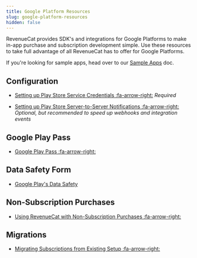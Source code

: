 ```yaml
---
title: Google Platform Resources
slug: google-platform-resources
hidden: false
---
```


RevenueCat provides SDK's and integrations for Google Platforms to make in-app purchase and subscription development simple. Use these resources to take full advantage of all RevenueCat has to offer for Google Platforms.

If you're looking for sample apps, head over to our [Sample Apps](/docs/sample-apps) doc.

## Configuration

- [Setting up Play Store Service Credentials :fa-arrow-right:](/docs/creating-play-service-credentials)
  _Required_

- [Setting up Play Store Server-to-Server Notifications :fa-arrow-right:](/docs/google-server-notifications)
  _Optional, but recommended to speed up webhooks and integration events_

## Google Play Pass

- [Google Play Pass :fa-arrow-right:](/docs/google-play-pass)

## Data Safety Form

- [Google Play's Data Safety](/docs/google-plays-data-safety)

## Non-Subscription Purchases

- [Using RevenueCat with Non-Subscription Purchases :fa-arrow-right:](/docs/non-subscriptions)

## Migrations

- [Migrating Subscriptions from Existing Setup :fa-arrow-right:](/docs/migrating-existing-subscriptions)
